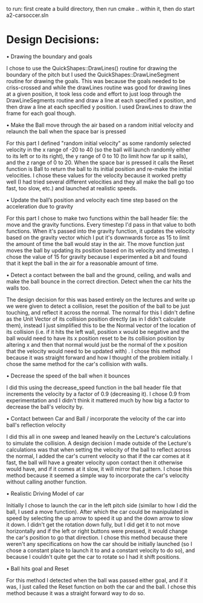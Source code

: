 to run: first create a build directory, then run cmake .. within it, then do start a2-carsoccer.sln


# Design Decisions:

• Drawing the boundary and goals

I chose to use the QuickShapes::DrawLines() routine for drawing the boundary of the pitch
but I used the QuickShapes::DrawLineSegment routine for drawing the goals. This was because
the goals needed to be criss-crossed and while the drawLines routine was good for drawing lines
at a given position, it took less code and effort to just loop through the DrawLineSegments routine
and draw a line at each specified x position, and then draw a line at each specified y position.
I used DrawLines to draw the frame for each goal though.

• Make the Ball move through the air based on a random initial velocity and relaunch the ball when the space bar is pressed

For this part I defined "random initial velocity" as some randomly selected velocity in the x range of -20 to 40 (so the ball will launch randomly either
to its left or to its right), the y range of 0 to 10 (to limit how far up it sails), and the z range of 0 to 20. When the space bar is pressed
it calls the Reset function is Ball to return the ball to its initial position and re-make the initial velocities. I chose these
values for the velocity because it worked pretty well (I had tried several different velocities and they all make the ball go too fast, too slow, etc.)
and launched at realistic speeds.

• Update the ball’s position and velocity each time step based on the acceleration due to gravity

For this part I chose to make two functions within the ball header file: the move and the gravity functions. Every timestep
I'd pass in that value to both functions. When it's passed into the gravity function, it updates the velocity based on
the gravity vector which I put it's downwards force as 15 to limit the amount of time the ball would stay in the air.
The move function just moves the ball by updating its position based on its velocity and timestep. I chose the value of 15
for gravity because I experimented a bit and found that it kept the ball in the air for a reasonable amount of time.

• Detect a contact between the ball and the ground, ceiling, and walls and make the ball bounce in the correct direction. Detect when the car hits the walls too.

The design decision for this was based entirely on the lectures and write up we were given to detect a collision, reset the position of the ball to be just touching,
and reflect it across the normal. The normal for this I didn't define as the Unit Vector of its collision position directly (as in I didn't calculate them), instead
I just simplified this to be the Normal vector of the location of its collision (i.e. if it hits the left wall, position x would be negative and the ball would need to have its x position reset to be its collision position by altering x and then that normal would just be the normal of the x position that the velocity would need to be updated with) . I chose this method because it was straight forward and how I thought of the problem initially. I chose the same method for the car's collision
with walls.

• Decrease the speed of the ball when it bounces

I did this using the decrease_speed function in the ball header file that increments the velocity by a factor of 0.9 (decreasing it). I chose 0.9 from experimentation and I didn't think it mattered much by how big a factor to decrease the ball's velocity by.

• Contact between Car and Ball / incorporate the velocity of the car into ball's reflection velocity

I did this all in one sweep and leaned heavily on the Lecture's calculations to simulate the collision. A design decision I made outside of the Lecture's calculations was that when setting the velocity of the ball to reflect across the normal, I added the car's current velocity so that if the car comes at it fast,
the ball will have a greater velocity upon contact then it otherwise would have, and if it comes at it slow, it will mirror that pattern. I chose this method
because it seemed a simple way to incorporate the car's velocity without calling another function.

• Realistic Driving Model of car

Initially I chose to launch the car in the left pitch side (similar to how I did the ball, I used a move function). After which the car could be manipulated in speed by selecting the up arrow to speed it up and the down arrow to slow it down. I didn't get the rotation down fully, but I did get it to not move horizontally and if the left or right buttons were pressed, it would change the car's position to go that direction. I chose this method because there weren't any specifications
on how the car should be initially launched (so I chose a constant place to launch it to and a constant velocity to do so), and because I couldn't quite get the car to rotate so I had it shift positions.

• Ball hits goal and Reset

For this method I detected when the ball was passed either goal, and if it was, I just called the Reset function on both the car and the ball. I chose this
method because it was a straight forward way to do so.
